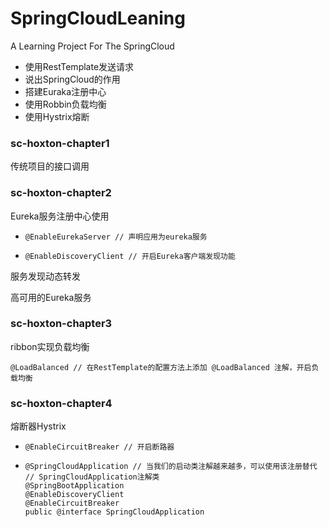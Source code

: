 # SpringCloudLeaning
A Learning Project For The SpringCloud
 - 使用RestTemplate发送请求
 - 说出SpringCloud的作用
 - 搭建Euraka注册中心
 - 使用Robbin负载均衡
 - 使用Hystrix熔断

### sc-hoxton-chapter1

传统项目的接口调用

### sc-hoxton-chapter2

Eureka服务注册中心使用

- ```
  @EnableEurekaServer // 声明应用为eureka服务
  ```

- ```
  @EnableDiscoveryClient // 开启Eureka客户端发现功能
  ```

服务发现动态转发

高可用的Eureka服务

### sc-hoxton-chapter3

ribbon实现负载均衡

```
@LoadBalanced // 在RestTemplate的配置方法上添加 @LoadBalanced 注解，开启负载均衡
```

### sc-hoxton-chapter4

熔断器Hystrix

- ```
  @EnableCircuitBreaker // 开启断路器
  ```

- ```
  @SpringCloudApplication // 当我们的启动类注解越来越多，可以使用该注册替代
  // SpringCloudApplication注解类
  @SpringBootApplication
  @EnableDiscoveryClient
  @EnableCircuitBreaker
  public @interface SpringCloudApplication
  ```

